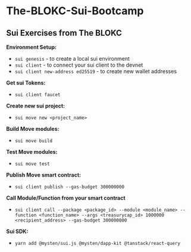 # The-BLOKC-Sui-Bootcamp
## Sui Exercises from The BLOKC

**Environment Setup:**
- `sui genesis` - to create a local sui environment
- `sui client` - to connect your sui client to the devnet
- `sui client new-address ed25519` - to create new wallet addresses

**Get sui Tokens:**
- `sui client faucet`

**Create new sui project:**
- `sui move new <project_name>`

**Build Move modules:**
- `sui move build`

**Test Move modules:**
- `sui move test`

**Publish Move smart contract:**
- `sui client publish --gas-budget 300000000`

**Call Module/Function from your smart contract**
- `sui client call --package <package_id> --module <module_name> --function <function_name> --args <treasurycap_id> 1000000 <recipient_address> --gas-budget 300000000`

**Sui SDK:**
- `yarn add @mysten/sui.js @mysten/dapp-kit @tanstack/react-query`